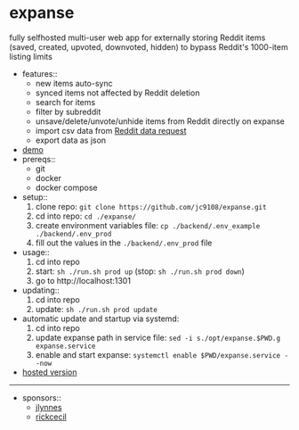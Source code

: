 # expanse

fully selfhosted multi-user web app for externally storing Reddit items (saved, created, upvoted, downvoted, hidden) to bypass Reddit's 1000-item listing limits

- features::
	- new items auto-sync
	- synced items not affected by Reddit deletion
	- search for items
	- filter by subreddit
	- unsave/delete/unvote/unhide items from Reddit directly on expanse
	- import csv data from [Reddit data request](https://www.reddit.com/settings/data-request)
	- export data as json
- [demo](https://www.youtube.com/watch?v=4pxXM98ewIc)
- prereqs::
	- git
	- docker
	- docker compose
- setup::
	1. clone repo: `git clone https://github.com/jc9108/expanse.git`
	2. cd into repo: `cd ./expanse/`
	3. create environment variables file: `cp ./backend/.env_example ./backend/.env_prod`
	4. fill out the values in the `./backend/.env_prod` file
- usage::
	1. cd into repo
	2. start: `sh ./run.sh prod up` (stop: `sh ./run.sh prod down`)
	3. go to http://localhost:1301
- updating::
	1. cd into repo
	2. update: `sh ./run.sh prod update`
- automatic update and startup via systemd:
	1. cd into repo
	2. update expanse path in service file: `sed -i s./opt/expanse.$PWD.g expanse.service`
	3. enable and start expanse: `systemctl enable $PWD/expanse.service --now`
- [hosted version](https://github.com/jc9108/eternity)

<hr/>

- sponsors::
	- [jlynnes](https://github.com/jlynnes)
	- [rickcecil](https://github.com/rickcecil)
